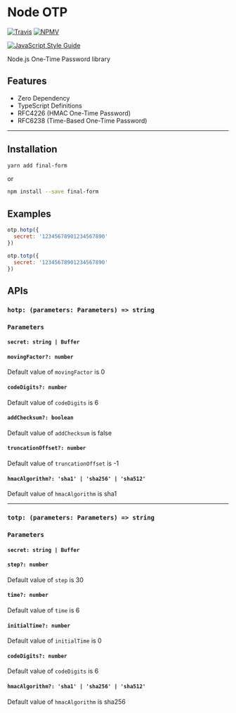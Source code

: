 # Node OTP

[![Travis](https://img.shields.io/travis/adnsio/node-otp/master.svg?style=flat-square)](https://travis-ci.org/adnsio/node-otp)
[![NPMV](https://img.shields.io/npm/v/node-otp.svg?style=flat-square)](https://npmjs.org/package/node-otp)

[![JavaScript Style Guide](https://cdn.rawgit.com/standard/standard/master/badge.svg)](https://github.com/standard/standard)

Node.js One-Time Password library

## Features
- Zero Dependency
- TypeScript Definitions
- RFC4226 (HMAC One-Time Password)
- RFC6238 (Time-Based One-Time Password)

---

## Installation
```bash
yarn add final-form
```

or

```bash
npm install --save final-form
```

## Examples
```javascript
otp.hotp({
  secret: '12345678901234567890'
})
```

```javascript
otp.totp({
  secret: '12345678901234567890'
})
```

## APIs

### `hotp: (parameters: Parameters) => string`

### `Parameters`
#### `secret: string | Buffer`
#### `movingFactor?: number`
Default value of `movingFactor` is 0
#### `codeDigits?: number`
Default value of `codeDigits` is 6
#### `addChecksum?: boolean`
Default value of `addChecksum` is false
#### `truncationOffset?: number`
Default value of `truncationOffset` is -1
#### `hmacAlgorithm?: 'sha1' | 'sha256' | 'sha512'`
Default value of `hmacAlgorithm` is sha1

---

### `totp: (parameters: Parameters) => string`
### `Parameters`
#### `secret: string | Buffer`
#### `step?: number`
Default value of `step` is 30
#### `time?: number`
Default value of `time` is 6
#### `initialTime?: number`
Default value of `initialTime` is 0
#### `codeDigits?: number`
Default value of `codeDigits` is 6
#### `hmacAlgorithm?: 'sha1' | 'sha256' | 'sha512'`
Default value of `hmacAlgorithm` is sha256